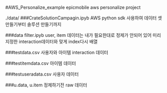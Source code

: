 #AWS_Personalize_example
epicmobile aws personalize project

./data/
###CrateSolutionCampagin.ipyb
AWS python sdk 사용하여 데이터 셋 만들기부터 솔루션 만들기까지

###data filter.ipyb
user, item 데이터는 내가 필요한대로 정제가 안되어 있어 미리 지정한 interaction데이터와 맞게 index다시 배열

###testdata.csv
사용자와 아이템 interaction 데이터

###testitemdata.csv
아이템 데이터

###testuseradata.csv
사용자 데이터

###u.data, u.item
정제하기전 raw 데이터
